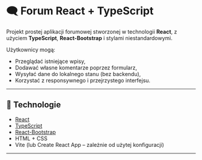 # 🗨️ Forum React + TypeScript

Projekt prostej aplikacji forumowej stworzonej w technologii **React**, z użyciem **TypeScript**, **React-Bootstrap** i stylami niestandardowymi.

Użytkownicy mogą:
- Przeglądać istniejące wpisy,
- Dodawać własne komentarze poprzez formularz,
- Wysyłać dane do lokalnego stanu (bez backendu),
- Korzystać z responsywnego i przejrzystego interfejsu.

---

## 🔧 Technologie

- [React](https://reactjs.org/)
- [TypeScript](https://www.typescriptlang.org/)
- [React-Bootstrap](https://react-bootstrap.github.io/)
- HTML + CSS
- Vite (lub Create React App – zależnie od użytej konfiguracji)

---